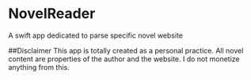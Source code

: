 # NovelReader
A swift app dedicated to parse specific novel website 

##Disclaimer
This app is totally created as a personal practice. All novel content are properties of the author and the website. I do not monetize anything from this.
